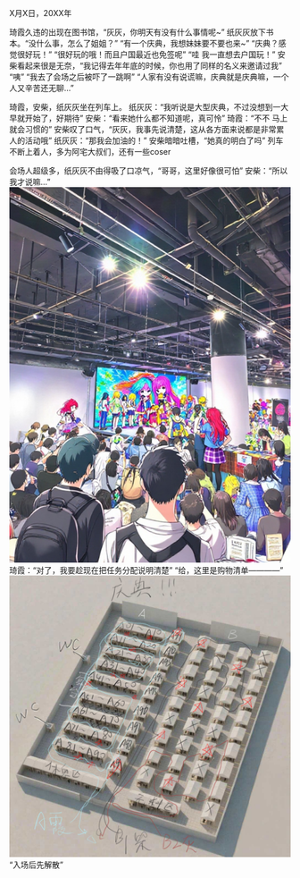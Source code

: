 X月X日，20XX年

琦霞久违的出现在图书馆，“灰灰，你明天有没有什么事情呢~”
纸灰灰放下书本。“没什么事，怎么了姐姐？”
“有一个庆典，我想妹妹要不要也来~”
“庆典？感觉很好玩！”
“很好玩的哦！而且户国最近也免签呢”
“哇 我一直想去户国玩！”
安柴看起来很是无奈，“我记得去年年底的时候，你也用了同样的名义来邀请过我”
“咦”
“我去了会场之后被吓了一跳啊”
“人家有没有说谎嘛，庆典就是庆典嘛，一个人又辛苦还无聊...”


琦霞，安柴，纸灰灰坐在列车上。
纸灰灰：“我听说是大型庆典，不过没想到一大早就开始了，好期待”
安柴：“看来她什么都不知道呢，真可怜”
琦霞：“不不 马上就会习惯的”
安柴叹了口气，“灰灰，我事先说清楚，这从各方面来说都是非常累人的活动哦”
纸灰灰：“那我会加油的！”
安柴暗暗吐槽，“她真的明白了吗”
列车不断上着人，多为阿宅大叔们，还有一些coser


会场人超级多，纸灰灰不由得吸了口凉气，“哥哥，这里好像很可怕”
安柴：“所以我才说嘛...”
![1](好多人.png)
琦霞：“对了，我要趁现在把任务分配说明清楚”
“给，这里是购物清单————”
![2](摊位.png)
“入场后先解散”
